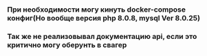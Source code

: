 ### При необходимости могу кинуть docker-compose конфиг(Но вообще версия php 8.0.8, mysql Ver 8.0.25)
### Так же не реализовывал документацию api, если это критично могу оберунть в свагер